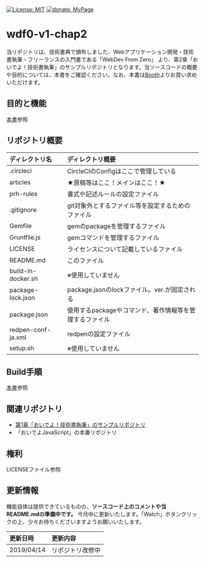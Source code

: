 [![License: MIT](https://img.shields.io/badge/License-MIT-blue.svg?style=flat-square)](https://opensource.org/licenses/MIT)
[![donate: MyPage](https://img.shields.io/badge/donate-MyPage-red.svg?style=flat-square)](https://skmt3p.com)

# wdf0-v1-chap2

当リポジトリは、技術書典で頒布しました、Webアプリケーション開発・技術書執筆・フリーランスの入門書である「WebDev From Zero」 より、第2章「おいでよ！技術書執筆」のサンプルリポジトリとなります。当ソースコードの概要や目的については、本書をご確認ください。なお、本書は[Booth](https://skmt3p.booth.pm/items/1315195)よりお買い求めいただけます。


## 目的と機能
[本書](https://skmt3p.booth.pm/items/1315195)参照


## リポジトリ概要


|ディレクトリ名|ディレクトリ概要|
|:--|:--|
|.circleci|CircleCIのConfigはここで管理している|
|articles|★原稿等はここ！メインはここ！★|
|prh-rules|書式や記述ルールの設定ファイル|
|.gitignore|git対象外とするファイル等を設定するためのファイル|
|Gemfile|gemのpackageを管理するファイル|
|Gruntfile.js|gemコマンドを管理するファイル|
|LICENSE|ライセンスについて記載しているファイル|
|README.md|このファイル|
|build-in-docker.sh|※使用していません|
|package-lock.json|package.jsonのlockファイル。ver.が固定される|
|package.json|使用するpackageやコマンド、著作情報等を管理するファイル|
|redpen-conf-ja.xml|redpenの設定ファイル|
|setup.sh|※使用していません|

## Build手順
[本書](https://skmt3p.booth.pm/items/1315195)参照


## 関連リポジトリ
* [第1章「おいでよ！技術書執筆」のサンプルリポジトリ](https://github.com/Skmt3P/wdf0-v1-chap1)
* 「おいでよJavaScript」の本番リポジトリ


## 権利
LICENSEファイル参照


## 更新情報
機能自体は提供できているものの、**ソースコード上のコメントや当README.mdの準備中です。**
今月中に更新いたします。「Watch」ボタンクリックの上、少々お待ちくださいますようお願いいたします。


|更新日時|更新内容|
|:--|:--|
|2019/04/14|リポジトリ改修中|

